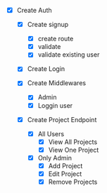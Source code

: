  - [x] Create Auth

   - [x] Create signup
     - [x] create route
     - [x] validate
     - [x] validate existing user

   - [x] Create Login

   - [x] Create Middlewares
     - [x] Admin
     - [x] Loggin user

   - [x] Create Project Endpoint
     - [x] All Users
       - [x] View All Projects
       - [x] View One Project
     - [x] Only Admin
       - [x] Add Project
       - [x] Edit Project
       - [x] Remove Projects
